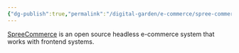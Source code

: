 ```yaml
---
{"dg-publish":true,"permalink":"/digital-garden/e-commerce/spree-commerce/"}
---
```


[SpreeCommerce](https://spreecommerce.org) is an open source headless e-commerce system that works with frontend systems.